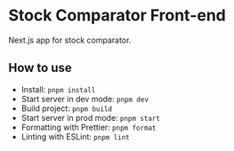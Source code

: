 # Stock Comparator Front-end

Next.js app for stock comparator.

## How to use

- Install: `pnpm install`
- Start server in dev mode: `pnpm dev`
- Build project: `pnpm build`
- Start server in prod mode: `pnpm start`
- Formatting with Prettier: `pnpm format`
- Linting with ESLint: `pnpm lint`

